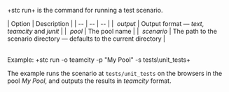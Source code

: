 +stc run+ is the command for running a test scenario.

| Option | Description |
| -- | -- | -- |
| &nbsp;*output*  | Output format &mdash; *text*, *teamcity* and *junit* |
| &nbsp;*pool*  | The pool name   |
| &nbsp;*scenario*  | The path to the scenario directory &mdash; defaults to the current directory |

<br>
Example: 
+stc run -o teamcity -p "My Pool" -s tests\unit_tests+

The example runs the scenario at `tests/unit_tests` on the browsers in the pool *My Pool*, and outputs
the results in *teamcity* format.
